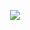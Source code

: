 
<p align="center">
  <a href="https://skillicons.dev">
    <img src="https://skillicons.dev/icons?i=js,go,ts,postgres,nodejs,express,py,aws,gcp,supabase,docker,svelte,tailwind,nginx,mysql,mongodb,linux,azure,redis,jquery,java,html,bootstrap,css,heroku,cs,dotnet,md,bash,graphql,gitlab,github,git,firebase" />
  </a>
</p>